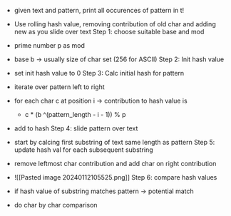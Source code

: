 - given text and pattern, print all occurences of pattern in t!

- Use rolling hash value, removing contribution of old char and adding new as you slide over text
Step 1: choose suitable base and mod
- prime number p as mod
- base b -> usually size of char set (256 for ASCII)
Step 2: Init hash value
- set init hash value to 0
Step 3: Calc initial hash for pattern
- iterate over pattern left to right
- for each char c at position i -> contribution to hash value is 
	- c * (b ^(pattern_length - i - 1)) % p
- add to hash
Step 4: slide pattern over text
- start by calcing first substring of text same length as pattern
Step 5: update hash val for each subsequent substring
- remove leftmost char contribution and add char on right contribution
- ![[Pasted image 20240112105525.png]]
Step 6: compare hash values
- if hash value of substring matches pattern -> potential match
- do char by char comparison